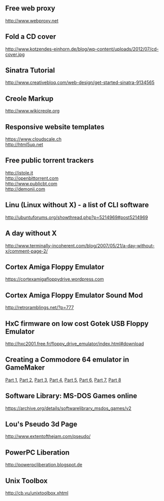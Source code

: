 ## Free web proxy
http://www.webproxy.net

## Fold a CD cover
http://www.kotzendes-einhorn.de/blog/wp-content/uploads/2012/07/cd-cover.jpg

## Sinatra Tutorial
http://www.creativebloq.com/web-design/get-started-sinatra-9134565

## Creole Markup
http://www.wikicreole.org

## Responsive website templates
https://www.cloudscale.ch  
http://html5up.net

## Free public torrent trackers  
http://istole.it  
http://openbittorrent.com  
http://www.publicbt.com  
http://demonii.com  

## Linu (Linux without X) - a list of CLI software
http://ubuntuforums.org/showthread.php?p=5214969#post5214969

## A day without X
http://www.terminally-incoherent.com/blog/2007/05/21/a-day-without-x/comment-page-2/

## Cortex Amiga Floppy Emulator
https://cortexamigafloppydrive.wordpress.com

## Cortex Amiga Floppy Emulator Sound Mod
http://retroramblings.net/?p=777

## HxC firmware on low cost Gotek USB Floppy Emulator
http://hxc2001.free.fr/floppy_drive_emulator/index.html#download

## Creating a Commodore 64 emulator in GameMaker 
[Part 1](https://www.yoyogames.com/tech_blog/95),
[Part 2](https://www.yoyogames.com/tech_blog/96),
[Part 3](https://www.yoyogames.com/tech_blog/97),
[Part 4](https://www.yoyogames.com/tech_blog/98),
[Part 5](https://www.yoyogames.com/tech_blog/99),
[Part 6](https://www.yoyogames.com/tech_blog/100),
[Part 7](https://www.yoyogames.com/tech_blog/101),
[Part 8](https://www.yoyogames.com/tech_blog/102)

## Software Library: MS-DOS Games online
https://archive.org/details/softwarelibrary_msdos_games/v2

## Lou's Pseudo 3d Page
http://www.extentofthejam.com/pseudo/

## PowerPC Liberation
http://powerpcliberation.blogspot.de

## Unix Toolbox
http://cb.vu/unixtoolbox.xhtml
